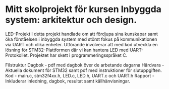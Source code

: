 # Mitt skolprojekt för kursen Inbyggda system: arkitektur och design.

LED-Projekt
I detta projekt handlade om att fördjupa sina kunskapar samt öka förståelsen i inbyggda system med störst fokus på kommunikationen via UART och olika enheter.
Utförande involverar att med kod utveckla en lösning för STM32-Plattformen där vi kan hantera LED med UART-Protokollet. 
Projektet har skett i programmeringsspråket C.

Filstruktur
Dagbok - pdf med dagbok över de arbetande dagarna
Hårdvara - Aktuella dokument för STM32 samt pdf med instruktioner för slutuppgiften.
Kod - main.c, stm32f4xx.h, LED.c, LED.h, UART.c och UART.h
Rapport - Inkluderar inledning, dagbok, resultat samt källhänvisningar.
